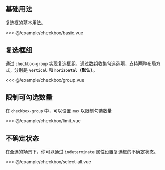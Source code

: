 ## 基础用法

复选框的基本用法。
<demo-block src="checkbox/basic">

<<< @/example/checkbox/basic.vue

</demo-block>

## 复选框组

通过 `checkbox-group` 实现复选框组，通过数组收集勾选选项，支持两种布局方式，分别是 <b>`vertical`</b> 和 <b>`horizontal`（默认）</b>。
<demo-block src="checkbox/group">

<<< @/example/checkbox/group.vue

</demo-block>

## 限制可勾选数量

在 `checkbox-group` 中，可以设置 `max` 以限制勾选数量
<demo-block src="checkbox/limit">

<<< @/example/checkbox/limit.vue

</demo-block>

## 不确定状态

在全选的场景下，你可以通过 `indeterminate` 属性设置复选框的不确定状态。
<demo-block src="checkbox/select-all">

<<< @/example/checkbox/select-all.vue

</demo-block>
